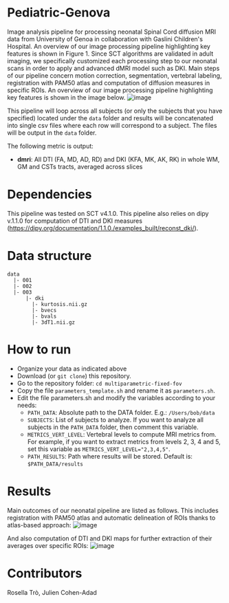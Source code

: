 # Pediatric-Genova
Image analysis pipeline for processing neonatal Spinal Cord diffusion MRI data from University of Genoa in collaboration with Gaslini Children's Hospital.
An overview of our image processing pipeline highlighting key features is shown in Figure 1. Since SCT algorithms are validated in adult imaging, we specifically customized each processing step to our neonatal scans in order to apply and advanced dMRI model such as DKI. Main steps of our pipeline concern motion correction, segmentation, vertebral labeling, registration with PAM50 atlas and computation of diffusion measures in specific ROIs. An overview of our image processing pipeline highlighting key features is shown in the image below. 
![image](https://user-images.githubusercontent.com/58302565/110315001-e4b39480-8008-11eb-96de-614e694974b4.png)

This pipeline will loop across all subjects (or only the subjects that you have specified) located under the ```data``` folder and results will be concatenated into single csv files where each row will correspond to a subject. The files will be output in the ```data``` folder.

The following metric is output:
- **dmri**: All DTI (FA, MD, AD, RD) and DKI (KFA, MK, AK, RK) in whole WM, GM and CSTs tracts, averaged across slices
# Dependencies 
This pipeline was tested on SCT v4.1.0. This pipeline also relies on dipy v.1.1.0 for computation of DTI and DKI measures (https://dipy.org/documentation/1.1.0./examples_built/reconst_dki/).
# Data structure
```
data
  |- 001
  |- 002
  |- 003
      |- dki
        |- kurtosis.nii.gz
        |- bvecs
        |- bvals
        |- 3dT1.nii.gz
```   
# How to run      
- Organize your data as indicated above
- Download (or ```git clone```) this repository.
- Go to the repository folder: ```cd multiparametric-fixed-fov```
- Copy the file ```parameters_template.sh``` and rename it as ```parameters.sh```.
- Edit the file parameters.sh and modify the variables according to your needs:
    - ```PATH_DATA```: Absolute path to the DATA folder. E.g.: ```/Users/bob/data```
    - ```SUBJECTS```: List of subjects to analyze. If you want to analyze all subjects in the ```PATH_DATA``` folder, then comment this variable.
    - ```METRICS_VERT_LEVEL```: Vertebral levels to compute MRI metrics from. For example, if you want to extract metrics from levels 2, 3, 4 and 5, set this variable as    ```METRICS_VERT_LEVEL="2,3,4,5"```.
    - ```PATH_RESULTS```: Path where results will be stored. Default is: ```$PATH_DATA/results```
# Results 
Main outcomes of our neonatal pipeline are listed as follows.
This includes registration with PAM50 atlas and automatic delineation of ROIs thanks to atlas-based approach:
![image](https://user-images.githubusercontent.com/58302565/110314859-b59d2300-8008-11eb-90d1-fcd8ab4b0860.png)

And also computation of DTI and DKI maps for further extraction of their averages over specific ROIs: 
![image](https://user-images.githubusercontent.com/58302565/110314694-7bcc1c80-8008-11eb-8ffa-05c598563fa4.png)
# Contributors
Rosella Trò, Julien Cohen-Adad
